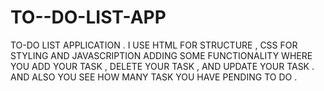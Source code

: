 # TO--DO-LIST-APP
TO-DO LIST APPLICATION . I USE HTML FOR STRUCTURE  , CSS FOR STYLING AND JAVASCRIPTION ADDING SOME FUNCTIONALITY WHERE YOU ADD YOUR TASK , DELETE YOUR TASK , AND UPDATE YOUR TASK . AND ALSO YOU SEE HOW MANY TASK YOU HAVE PENDING TO DO . 
